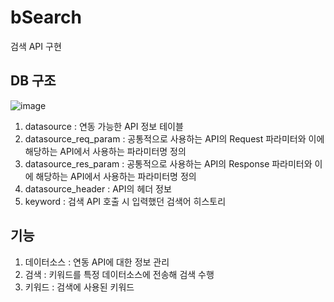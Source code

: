 # bSearch

검색 API 구현

## DB 구조
![image](https://user-images.githubusercontent.com/51351974/226681733-bcc7aabd-a693-4b7b-a9ce-043d7655f20e.png)

1. datasource : 연동 가능한 API 정보 테이블
2. datasource_req_param : 공통적으로 사용하는 API의 Request 파라미터와 이에 해당하는 API에서 사용하는 파라미터명 정의
3. datasource_res_param : 공통적으로 사용하는 API의 Response 파라미터와 이에 해당하는 API에서 사용하는 파라미터명 정의
4. datasource_header : API의 헤더 정보
5. keyword : 검색 API 호출 시 입력했던 검색어 히스토리

## 기능

1. 데이터소스 : 연동 API에 대한 정보 관리
2. 검색 : 키워드를 특정 데이터소스에 전송해 검색 수행
3. 키워드 : 검색에 사용된 키워드 
